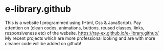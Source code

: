 # e-library.github
This is a website I programmed using (Html, Css & JavaScript). Pay attention on (clean codes, animations, buttons, reused classes, links, responsiveness etc) of the website.
https://ray-ex.github.io/e-library.github/ 
My recent projects which are more professional looking and are with more cleaner code will be added on github!
